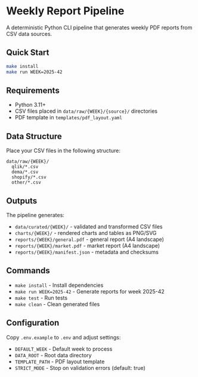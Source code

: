 # Weekly Report Pipeline

A deterministic Python CLI pipeline that generates weekly PDF reports from CSV data sources.

## Quick Start

```bash
make install
make run WEEK=2025-42
```

## Requirements

- Python 3.11+
- CSV files placed in `data/raw/{WEEK}/{source}/` directories
- PDF template in `templates/pdf_layout.yaml`

## Data Structure

Place your CSV files in the following structure:
```
data/raw/{WEEK}/
  qlik/*.csv
  dema/*.csv
  shopify/*.csv
  other/*.csv
```

## Outputs

The pipeline generates:
- `data/curated/{WEEK}/` - validated and transformed CSV files
- `charts/{WEEK}/` - rendered charts and tables as PNG/SVG
- `reports/{WEEK}/general.pdf` - general report (A4 landscape)
- `reports/{WEEK}/market.pdf` - market report (A4 landscape)
- `reports/{WEEK}/manifest.json` - metadata and checksums

## Commands

- `make install` - Install dependencies
- `make run WEEK=2025-42` - Generate reports for week 2025-42
- `make test` - Run tests
- `make clean` - Clean generated files

## Configuration

Copy `.env.example` to `.env` and adjust settings:
- `DEFAULT_WEEK` - Default week to process
- `DATA_ROOT` - Root data directory
- `TEMPLATE_PATH` - PDF layout template
- `STRICT_MODE` - Stop on validation errors (default: true)

